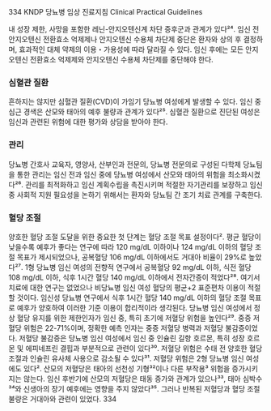 334 KNDP 당뇨병 임상 진료지침 Clinical Practical Guidelines

내 성장 제한, 사망을 포함한 레닌-안지오텐신계 차단 증후군과 관계가 있다²⁴. 임신 전 안지오텐신 전환효소 억제제나 안지오텐신 수용체 차단제 중단은 환자와 상의 후 결정하며, 효과적인 대체 약제의 이용・가용성에 따라 달라질 수 있다. 임신 후에는 모든 안지오텐신 전환효소 억제제와 안지오텐신 수용체 차단제를 중단해야 한다.

### 심혈관 질환

흔하지는 않지만 심혈관 질환(CVD)이 가임기 당뇨병 여성에게 발생할 수 있다. 임신 중 심근 경색은 산모와 태아의 예후 불량과 관계가 있다²⁵. 심혈관 질환으로 진단된 여성은 임신과 관련된 위험에 대한 평가와 상담을 받아야 한다.

### 관리

당뇨병 간호사 교육자, 영양사, 산부인과 전문의, 당뇨병 전문의로 구성된 다학제 당뇨팀을 통한 관리는 임신 전과 임신 중에 당뇨병 여성에서 산모와 태아의 위험을 최소화시켰다²⁶. 관리를 최적화하고 임신 계획수립을 촉진시키며 적절한 자기관리를 보장하고 임신 중 사회적 지원 필요성을 논하기 위해서는 환자와 당뇨팀 간 조기 치료 관계를 구축한다.

### 혈당 조절

양호한 혈당 조절 도달을 위한 중요한 첫 단계는 혈당 조절 목표 설정이다². 평균 혈당이 낮을수록 예후가 좋다는 연구에 따라 120 mg/dL 이하이나 124 mg/dL 이하의 혈당 조절 목표가 제시되었으나, 공복혈당 106 mg/dL 이하에서도 거대아 비율이 29%로 높았다²⁷. 1형 당뇨병 임신 여성의 전향적 연구에서 공복혈당 92 mg/dL 이하, 식전 혈당 108 mg/dL 이하, 식후 1시간 혈당 140 mg/dL 이하에서 전자간증이 적었다²⁸. 여기서 치료에 대한 연구는 없었으나 비당뇨병 임신 여성 혈당의 평균+2 표준편차 이용이 적절할 것이다. 임신성 당뇨병 연구에서 식후 1시간 혈당 140 mg/dL 이하의 혈당 조절 목표로 예후가 양호하여 이러한 기준 이용이 합리적이라 생각된다.
당뇨병 임신 여성에서 정상 혈당 유지를 위한 제한인자가 임신 중, 특히 초기에 저혈당 위험을 높인다²⁹. 중증 저혈당 위험은 22-71%이며, 정확한 예측 인자는 중증 저혈당 병력과 저혈당 불감증이었다. 저혈당 불감증은 당뇨병 임신 여성에서 임신 중 인슐린 길항 호르몬, 특히 성장 호르몬 및 에피네프린 결핍과 부분적으로 관련이 있다³⁰. 저혈당 위험은 수태 전 양호한 혈당 조절과 인슐린 유사체 사용으로 감소될 수 있다³¹. 저혈당 위험은 2형 당뇨병 임신 여성에도 있다². 산모의 저혈당은 태아의 선천성 기형³²이나 다른 부작용³ 위험을 증가시키지는 않는다. 임신 후반기에 산모의 저혈당은 태동 증가와 관계가 있으나³³, 태아 심박수³⁴와 신생아의 장기 예후에는 영향을 주지 않았다³⁵. 그러나 반복된 저혈당과 혈당 조절 불량은 거대아와 관련이 있었다.
<PAGE>334